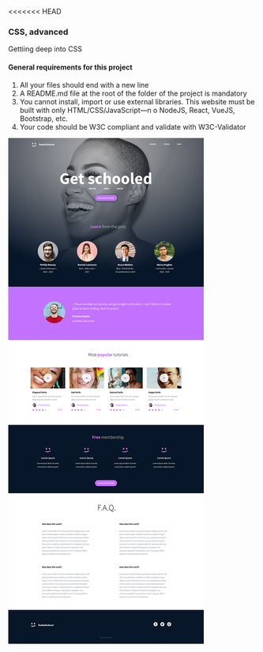 <<<<<<< HEAD
### CSS, advanced
Gettiing deep into CSS

#### General requirements for this project
1. All your files should end with a new line
1. A README.md file at the root of the folder of the project is mandatory
1. You cannot install, import or use external libraries. This website must be built with only HTML/CSS/JavaScript—n o NodeJS, React, VueJS, Bootstrap, etc.
1. Your code should be W3C compliant and validate with W3C-Validator


![README file](https://github.com/Justice00000/alu-web-development/blob/701f9add86081a0c422900f0cafa205c59342ab1/css_advanced/Get%20Schooled.jpg)
